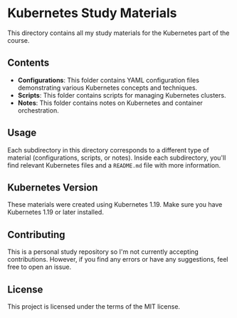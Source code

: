 # Kubernetes Study Materials

This directory contains all my study materials for the Kubernetes part of the course.

## Contents

- **Configurations**: This folder contains YAML configuration files demonstrating various Kubernetes concepts and techniques.
- **Scripts**: This folder contains scripts for managing Kubernetes clusters.
- **Notes**: This folder contains notes on Kubernetes and container orchestration.

## Usage

Each subdirectory in this directory corresponds to a different type of material (configurations, scripts, or notes). Inside each subdirectory, you'll find relevant Kubernetes files and a `README.md` file with more information.

## Kubernetes Version

These materials were created using Kubernetes 1.19. Make sure you have Kubernetes 1.19 or later installed.

## Contributing

This is a personal study repository so I'm not currently accepting contributions. However, if you find any errors or have any suggestions, feel free to open an issue.

## License

This project is licensed under the terms of the MIT license.